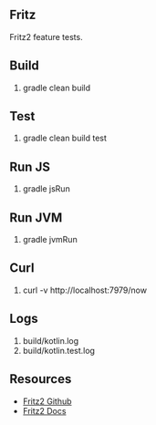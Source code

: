 Fritz
-----
Fritz2 feature tests.

Build
-----
1. gradle clean build

Test
----
1. gradle clean build test

Run JS
------
1. gradle jsRun

Run JVM
-------
1. gradle jvmRun

Curl
----
1. curl -v http://localhost:7979/now

Logs
----
1. build/kotlin.log
2. build/kotlin.test.log

Resources
---------
* [Fritz2 Github](https://github.com/jwstegemann/fritz2)
* [Fritz2 Docs](https://www.fritz2.dev/docs/)